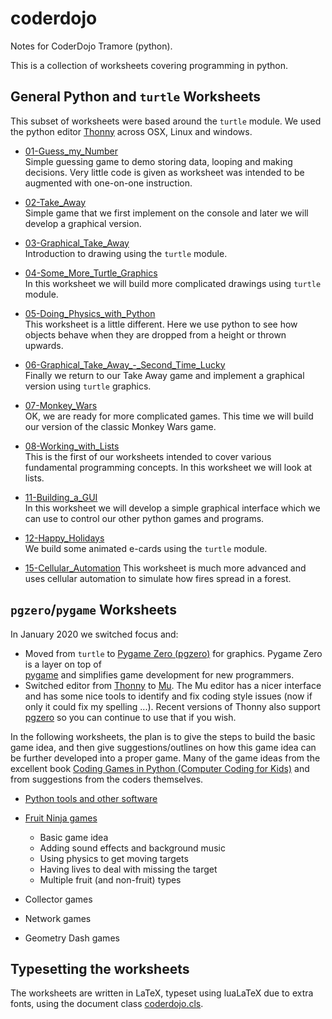 # coderdojo
Notes for CoderDojo Tramore (python).

This is a collection of worksheets covering programming in python.

## General Python and <code>turtle</code> Worksheets

This subset of worksheets were based around the <code>turtle</code> module. We used the python editor [Thonny](https://thonny.org) across OSX, Linux and windows.

 * [01-Guess_my_Number](01-Guess_my_Number/01-Guess_my_Number.pdf)</br>
 Simple guessing game to demo storing data, looping and making decisions. Very little code is given as worksheet was intended to be augmented with one-on-one instruction.

 * [02-Take_Away](02-Take_Away/02-Take_Away/.pdf)</br>
 Simple game that we first implement on the console and later we will develop a graphical version.

 * [03-Graphical_Take_Away](03-Graphical_Take_Away/03-Graphical_Take_Away.pdf)</br>
 Introduction to drawing using the <code>turtle</code> module.

 * [04-Some_More_Turtle_Graphics](04-Some_More_Turtle_Graphics/04-Some_More_Turtle_Graphics.pdf)</br>
 In this worksheet we will build more complicated drawings using <code>turtle</code> module.

 * [05-Doing_Physics_with_Python](05-Doing_Physics_with_Python/05-Doing_Physics_with_Python.pdf)</br>
 This worksheet is a little different. Here we use python to see how objects behave when they are dropped from a height or thrown upwards.

 * [06-Graphical_Take_Away_-_Second_Time_Lucky](06-Graphical_Take_Away_-_Second_Time_Lucky/06-Graphical_Take_Away_-_Second_Time_Lucky.pdf)</br>
 Finally we return to our Take Away game and implement a graphical version using <code>turtle</code> graphics.

 * [07-Monkey_Wars](07-Monkey_Wars/07-Monkey_Wars.pdf)</br>
 OK, we are ready for more complicated games. This time we will build our version of the classic Monkey Wars game.

 * [08-Working_with_Lists](08-Working_with_Lists/08-Working_with_Lists.pdf)</br>
 This is the first of our worksheets intended to cover various fundamental programming concepts. In this worksheet we will look at lists.

 * [11-Building_a_GUI](11-Building_a_GUI/11-Building_a_GUI.pdf)</br>
 In this worksheet we will develop a simple graphical interface which we can use to control our other python games and programs.

 * [12-Happy_Holidays](12-Happy_Holidays/12-Happy_Holidays.pdf)</br>
 We build some animated e-cards using the <code>turtle</code> module.

 * [15-Cellular_Automation](15-Cellular_Automation/15-Cellular_Automation.pdf)</bf>
 This worksheet is much more advanced and uses cellular automation to simulate how fires spread in a forest.

## <code>pgzero</code>/<code>pygame</code> Worksheets

In January 2020 we switched focus and:

 * Moved from <code>turtle</code> to
  [Pygame Zero (pgzero)](https://pygame-zero.readthedocs.io/en/stable/) for graphics. Pygame Zero is a layer on top of   
[pygame](https://www.pygame.org) and simplifies game development for new programmers.
 * Switched editor from [Thonny](https://thonny.org) to
 [Mu](https://codewith.mu). The Mu editor has a nicer interface and has some nice tools to identify and fix coding style issues (now if only it could fix my spelling ...). Recent versions of Thonny also support [pgzero](https://pygame-zero.readthedocs.io/en/stable/) so you can continue to use that if you wish.

In the following worksheets, the plan is to give the steps to build the basic game idea, and then give suggestions/outlines on how this game idea can be further developed into a proper game.
Many of the game ideas from the excellent book <a href="https://www.dk.com/uk/book/9780241317792-computer-coding-python-games-for-kids/">Coding Games in Python (Computer Coding for Kids)</a> and from suggestions from the coders themselves.
</div>

* [Python tools and other software](20-Python_for_2020/20-Python_for_2020.tex)</br>

* [Fruit Ninja games](21-fruit_ninga_games/21-fruit_ninga_games.pdf)
  * Basic game idea
  * Adding sound effects and background music
  * Using physics to get moving targets
  * Having lives to deal with missing the target
  * Multiple fruit (and non-fruit) types
* Collector games
* Network games
* Geometry Dash games

## Typesetting the worksheets

The worksheets are written in LaTeX, typeset using luaLaTeX due to extra fonts, using the document class [coderdojo.cls](latex/coderdojo.cls).
